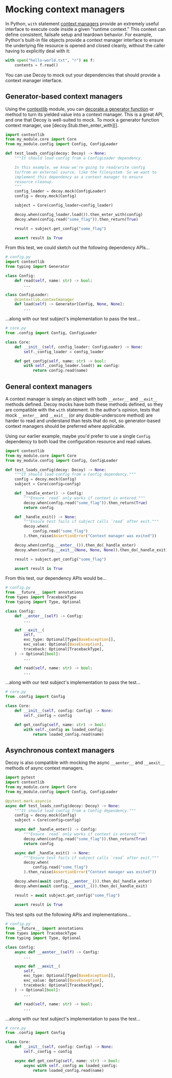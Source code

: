 # Mocking context managers

In Python, `with` statement [context managers][] provide an extremely useful interface to execute code inside a given "runtime context." This context can define consistent, failsafe setup and teardown behavior. For example, Python's built-in file objects provide a context manager interface to ensure the underlying file resource is opened and closed cleanly, without the caller having to explicitly deal with it:

```python
with open("hello-world.txt", "r") as f:
    contents = f.read()
```

You can use Decoy to mock out your dependencies that should provide a context manager interface.

[context managers]: https://docs.python.org/3/reference/datamodel.html#context-managers

## Generator-based context managers

Using the [contextlib][] module, you can [decorate a generator function][] or method to turn its yielded value into a context manager. This is a great API, and one that Decoy is well-suited to mock. To mock a generator function context manager, use [decoy.Stub.then_enter_with][].

```python
import contextlib
from my_module.core import Core
from my_module.config import Config, ConfigLoader

def test_loads_config(decoy: Decoy) -> None:
    """It should load config from a ConfigLoader dependency.

    In this example, we know we're going to read/write config
    to/from an external source, like the filesystem. So we want to
    implement this dependency as a context manager to ensure
    resource cleanup.
    """
    config_loader = decoy.mock(ConfigLoader)
    config = decoy.mock(Config)

    subject = Core(config_loader=config_loader)

    decoy.when(config_loader.load()).then_enter_with(config)
    decoy.when(config.read("some_flag")).then_return(True)

    result = subject.get_config("some_flag")

    assert result is True
```

From this test, we could sketch out the following dependency APIs...

```python
# config.py
import contextlib
from typing import Generator

class Config:
    def read(self, name: str) -> bool:
        ...

class ConfigLoader:
    @contextlib.contextmanager
    def load(self) -> Generator[Config, None, None]:
        ...
```

...along with our test subject's implementation to pass the test...

```python
# core.py
from .config import Config, ConfigLoader

class Core:
    def __init__(self, config_loader: ConfigLoader) -> None:
        self._config_loader = config_loader

    def get_config(self, name: str) -> bool:
        with self._config_loader.load() as config:
            return config.read(name)
```

[contextlib]: https://docs.python.org/3/library/contextlib.html
[decorate a generator function]: https://docs.python.org/3/library/contextlib.html#contextlib.contextmanager

## General context managers

A context manager is simply an object with both `__enter__` and `__exit__` methods defined. Decoy mocks have both these methods defined, so they are compatible with the `with` statement. In the author's opinion, tests that mock `__enter__` and `__exit__` (or any double-underscore method) are harder to read and understand than tests that do not, so generator-based context managers should be preferred where applicable.

Using our earlier example, maybe you'd prefer to use a single `Config` dependency to both load the configuration resource and read values.

```python
import contextlib
from my_module.core import Core
from my_module.config import Config, ConfigLoader

def test_loads_config(decoy: Decoy) -> None:
    """It should load config from a Config dependency."""
    config = decoy.mock(Config)
    subject = Core(config=config)

    def _handle_enter() -> Config:
        """Ensure `read` only works if context is entered."""
        decoy.when(config.read("some_flag")).then_return(True)
        return config

    def _handle_exit() -> None:
        """Ensure test fails if subject calls `read` after exit."""
        decoy.when(
            config.read("some_flag")
        ).then_raise(AssertionError("Context manager was exited"))

    decoy.when(config.__enter__()).then_do(_handle_enter)
    decoy.when(config.__exit__(None, None, None)).then_do(_handle_exit)

    result = subject.get_config("some_flag")

    assert result is True
```

From this test, our dependency APIs would be...

```python
# config.py
from __future__ import annotations
from types import TracebackType
from typing import Type, Optional

class Config:
    def __enter__(self) -> Config:
        ...

    def __exit__(
        self,
        exc_type: Optional[Type[BaseException]],
        exc_value: Optional[BaseException],
        traceback: Optional[TracebackType],
    ) -> Optional[bool]:
        ...

    def read(self, name: str) -> bool:
        ...
```

...along with our test subject's implementation to pass the test...

```python
# core.py
from .config import Config

class Core:
    def __init__(self, config: Config) -> None:
        self._config = config

    def get_config(self, name: str) -> bool:
        with self._config as loaded_config:
            return loaded_config.read(name)
```

## Asynchronous context managers

Decoy is also compatible with mocking the async `__aenter__` and `__aexit__` methods of async context managers.

```python
import pytest
import contextlib
from my_module.core import Core
from my_module.config import Config, ConfigLoader

@pytest.mark.asyncio
async def test_loads_config(decoy: Decoy) -> None:
    """It should load config from a Config dependency."""
    config = decoy.mock(Config)
    subject = Core(config=config)

    async def _handle_enter() -> Config:
        """Ensure `read` only works if context is entered."""
        decoy.when(config.read("some_flag")).then_return(True)
        return config

    async def _handle_exit() -> None:
        """Ensure test fails if subject calls `read` after exit."""
        decoy.when(
            config.read("some_flag")
        ).then_raise(AssertionError("Context manager was exited"))

    decoy.when(await config.__aenter__()).then_do(_handle_enter)
    decoy.when(await config.__aexit__()).then_do(_handle_exit)

    result = await subject.get_config("some_flag")

    assert result is True
```

This test spits out the following APIs and implementations...

```python
# config.py
from __future__ import annotations
from types import TracebackType
from typing import Type, Optional

class Config:
    async def __aenter__(self) -> Config:
        ...

    async def __aexit__(
        self,
        exc_type: Optional[Type[BaseException]],
        exc_value: Optional[BaseException],
        traceback: Optional[TracebackType],
    ) -> Optional[bool]:
        ...

    def read(self, name: str) -> bool:
        ...
```

...along with our test subject's implementation to pass the test...

```python
# core.py
from .config import Config

class Core:
    def __init__(self, config: Config) -> None:
        self._config = config

    async def get_config(self, name: str) -> bool:
        async with self._config as loaded_config:
            return loaded_config.read(name)
```
